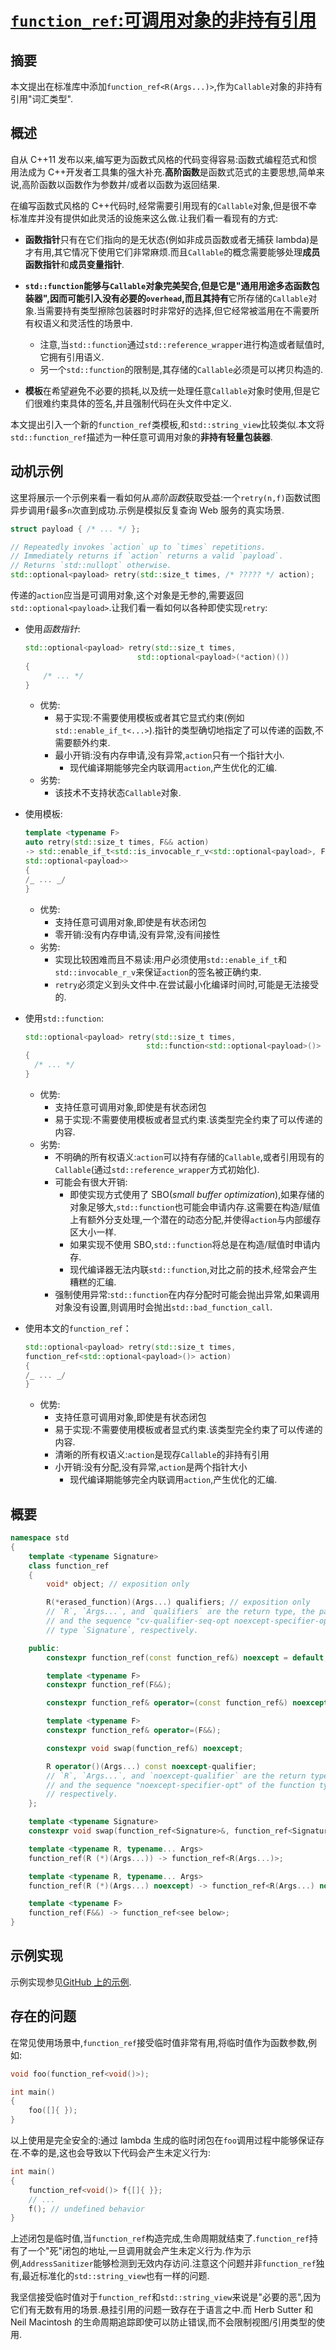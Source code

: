 # [`function_ref`:可调用对象的非持有引用](http://www.open-std.org/jtc1/sc22/wg21/docs/papers/2018/p0792r3.html)

## 摘要

本文提出在标准库中添加`function_ref<R(Args...)>`,作为`Callable`对象的非持有引用"词汇类型".

## 概述

自从 C++11 发布以来,编写更为函数式风格的代码变得容易:函数式编程范式和惯用法成为 C++开发者工具集的强大补充.**高阶函数**是函数式范式的主要思想,简单来说,高阶函数以函数作为参数并/或者以函数为返回结果.

在编写函数式风格的 C++代码时,经常需要引用现有的`Callable`对象,但是很不幸标准库并没有提供如此灵活的设施来这么做.让我们看一看现有的方式:

- **函数指针**只有在它们指向的是无状态(例如非成员函数或者无捕获 lambda)是才有用,其它情况下使用它们非常麻烦.而且`Callable`的概念需要能够处理**成员函数指针**和**成员变量指针**.

- **`std::function`**能够与`Callable`对象完美契合,但是它是"通用用途多态函数包装器",因而可能引入没有必要的`overhead`,而且其**持有**它所存储的`Callable`对象.当需要持有类型擦除包装器时时非常好的选择,但它经常被滥用在不需要所有权语义和灵活性的场景中.

  - 注意,当`std::function`通过`std::reference_wrapper`进行构造或者赋值时,它拥有引用语义.
  - 另一个`std::function`的限制是,其存储的`Callable`必须是可以拷贝构造的.

- **模板**在希望避免不必要的损耗,以及统一处理任意`Callable`对象时使用,但是它们很难约束具体的签名,并且强制代码在头文件中定义.

本文提出引入一个新的`function_ref`类模板,和`std::string_view`比较类似.本文将`std::function_ref`描述为一种任意可调用对象的**非持有轻量包装器**.

## 动机示例

这里将展示一个示例来看一看如何从*高阶函数*获取受益:一个`retry(n,f)`函数试图异步调用`f`最多`n`次直到成功.示例是模拟反复查询 Web 服务的真实场景.

```C++
struct payload { /* ... */ };

// Repeatedly invokes `action` up to `times` repetitions.
// Immediately returns if `action` returns a valid `payload`.
// Returns `std::nullopt` otherwise.
std::optional<payload> retry(std::size_t times, /* ????? */ action);
```

传递的`action`应当是可调用对象,这个对象是无参的,需要返回`std::optional<payload>`.让我们看一看如何以各种即使实现`retry`:

- 使用*函数指针*:

  ```C++
  std::optional<payload> retry(std::size_t times,
                           std::optional<payload>(*action)())
  {
      /* ... */
  }
  ```

  - 优势:
    - 易于实现:不需要使用模板或者其它显式约束(例如`std::enable_if_t<...>`).指针的类型确切地指定了可以传递的函数,不需要额外约束.
    - 最小开销:没有内存申请,没有异常,`action`只有一个指针大小.
      - 现代编译期能够完全内联调用`action`,产生优化的汇编.
  - 劣势:
    - 该技术不支持状态`Callable`对象.

- 使用模板:

  ```C++
  template <typename F>
  auto retry(std::size_t times, F&& action)
  -> std::enable_if_t<std::is_invocable_r_v<std::optional<payload>, F&&>,
  std::optional<payload>>
  {
  /_ ... _/
  }
  ```

  - 优势:
    - 支持任意可调用对象,即使是有状态闭包
    - 零开销:没有内存申请,没有异常,没有间接性
  - 劣势:
    - 实现比较困难而且不易读:用户必须使用`std::enable_if_t`和`std::invocable_r_v`来保证`action`的签名被正确约束.
    - `retry`必须定义到头文件中.在尝试最小化编译时间时,可能是无法接受的.

- 使用`std::function`:

  ```C++
  std::optional<payload> retry(std::size_t times,
                             std::function<std::optional<payload>()> action)
  {
    /* ... */
  }
  ```

  - 优势:
    - 支持任意可调用对象,即使是有状态闭包
    - 易于实现:不需要使用模板或者显式约束.该类型完全约束了可以传递的内容.
  - 劣势:
    - 不明确的所有权语义:`action`可以持有存储的`Callable`,或者引用现有的`Callable`(通过`std::reference_wrapper`方式初始化).
    - 可能会有很大开销:
      - 即使实现方式使用了 SBO(_small buffer optimization_),如果存储的对象足够大,`std::function`也可能会申请内存.这需要在构造/赋值上有额外分支处理,一个潜在的动态分配,并使得`action`与内部缓存区大小一样.
      - 如果实现不使用 SBO,`std::function`将总是在构造/赋值时申请内存.
      - 现代编译器无法内联`std::function`,对比之前的技术,经常会产生糟糕的汇编.
    - 强制使用异常:`std::function`在内存分配时可能会抛出异常,如果调用对象没有设置,则调用时会抛出`std::bad_function_call`.

- 使用本文的`function_ref`：

  ```C++
  std::optional<payload> retry(std::size_t times,
  function_ref<std::optional<payload>()> action)
  {
  /_ ... _/
  }
  ```

  - 优势:
    - 支持任意可调用对象,即使是有状态闭包
    - 易于实现:不需要使用模板或者显式约束.该类型完全约束了可以传递的内容.
    - 清晰的所有权语义:`action`是现存`Callable`的非持有引用
    - 小开销:没有分配,没有异常,`action`是两个指针大小
      - 现代编译期能够完全内联调用`action`,产生优化的汇编.

## 概要

```C++
namespace std
{
    template <typename Signature>
    class function_ref
    {
        void* object; // exposition only

        R(*erased_function)(Args...) qualifiers; // exposition only
        // `R`, `Args...`, and `qualifiers` are the return type, the parameter-type-list,
        // and the sequence "cv-qualifier-seq-opt noexcept-specifier-opt" of the function
        // type `Signature`, respectively.

    public:
        constexpr function_ref(const function_ref&) noexcept = default;

        template <typename F>
        constexpr function_ref(F&&);

        constexpr function_ref& operator=(const function_ref&) noexcept = default;

        template <typename F>
        constexpr function_ref& operator=(F&&);

        constexpr void swap(function_ref&) noexcept;

        R operator()(Args...) const noexcept-qualifier;
        // `R`, `Args...`, and `noexcept-qualifier` are the return type, the parameter-type-list,
        // and the sequence "noexcept-specifier-opt" of the function type `Signature`,
        // respectively.
    };

    template <typename Signature>
    constexpr void swap(function_ref<Signature>&, function_ref<Signature>&) noexcept;

    template <typename R, typename... Args>
    function_ref(R (*)(Args...)) -> function_ref<R(Args...)>;

    template <typename R, typename... Args>
    function_ref(R (*)(Args...) noexcept) -> function_ref<R(Args...) noexcept>;

    template <typename F>
    function_ref(F&&) -> function_ref<see below>;
}
```

## 示例实现

示例实现参见[GitHub 上的示例](https://github.com/SuperV1234/Experiments/blob/master/function_ref.cpp).

## 存在的问题

在常见使用场景中,`function_ref`接受临时值非常有用,将临时值作为函数参数,例如:

```C++
void foo(function_ref<void()>);

int main()
{
    foo([]{ });
}
```

以上使用是完全安全的:通过 lambda 生成的临时闭包在`foo`调用过程中能够保证存在.不幸的是,这也会导致以下代码会产生未定义行为:

```C++
int main()
{
    function_ref<void()> f{[]{ }};
    // ...
    f(); // undefined behavior
}
```

上述闭包是临时值,当`function_ref`构造完成,生命周期就结束了.`function_ref`持有了一个"死"闭包的地址,一旦调用就会产生未定义行为.作为示例,`AddressSanitizer`能够检测到无效内存访问.注意这个问题并非`function_ref`独有,最近标准化的`std::string_view`也有一样的问题.

我坚信接受临时值对于`function_ref`和`std::string_view`来说是"必要的恶",因为它们有无数有用的场景.悬挂引用的问题一致存在于语言之中.而 Herb Sutter 和 Neil Macintosh 的生命周期追踪即使可以防止错误,而不会限制视图/引用类型的使用.
